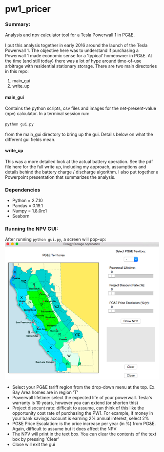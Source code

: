 # pw1_pricer
### Summary:
Analysis and npv calculator tool for a Tesla Powerwall 1 in PG&amp;E. 
<br><br>
I put this analysis together in early 2016 around the launch of the Tesla Powerwall 1. 
The objective here was to understand if purchasing a Powerwall 1 made economic sense for a 'typical' homeowner in PG&E. 
At the time (and still today) there was a lot of hype around time-of-use arbitrage with residential stationary storage. 
There are two main directories in this repo:
1. main_gui
2. write_up
#### main_gui
Contains the python scripts, csv files and images for the net-present-value (npv) calculator. In a terminal session run:<br><br>
<code>python gui.py</code><br><br>
from the main_gui directory to bring up the gui. Details below on what the different gui fields mean.
#### write_up
This was a more detailed look at the actual battery operation. See the pdf file here for the full write up, including
my approach, assumptions and details behind the battery charge / discharge algorithm.
I also put together a Powerpoint presentation that summarizes the analysis.
### Dependencies
* Python = 2.7.10
* Pandas = 0.19.1
* Numpy = 1.8.0rc1
* Seaborn
### Running the NPV GUI:
After running <code>python gui.py</code>, a screen will pop-up:
![ScreenShot](/main_gui/gui_screenshot.png)
* Select your PG&E tariff region from the drop-down menu at the top. Ex. Bay Area homes are in region 'T'
* Powerwall lifetime: select the expected life of your powerwall. Tesla's warranty is 10 years, however you can extend (or shorten this)
* Project disocunt rate: difficult to assume, can think of this like the opportunity cost rate of purchasing the PW1. For example, if money in your bank savings account is earning 2% annual interest, select 2%
* PG&E Price Escalation: is the price increase per year (in %) from PG&E. Again, difficult to assume but it does affect the NPV
* The NPV will print in the text box. You can clear the contents of the text box by pressing 'Clear'
* Close will exit the gui
